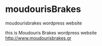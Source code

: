 # moudourisBrakes
moudourisbrakes wordpress website

this is Moudouris Brakes wordpress website http://www.moudourisbrakes.gr
